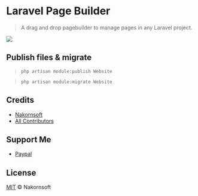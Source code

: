 # Laravel Page Builder
> A drag and drop pagebuilder to manage pages in any Laravel project.

<img src="https://www.vvveb.com/img/dark-theme.png">



## Publish files & migrate

>`php artisan module:publish Website`

>`php artisan module:migrate Website`

## Credits

* [Nakornsoft](https://www.nakornsoft.com)
* [All Contributors](https://github.com/nakornsoft/bitgrid/graphs/contributors)

## Support Me

* [Paypal](https://www.paypal.me/nakornsoft)


## License
[MIT](License.txt) © Nakornsoft
